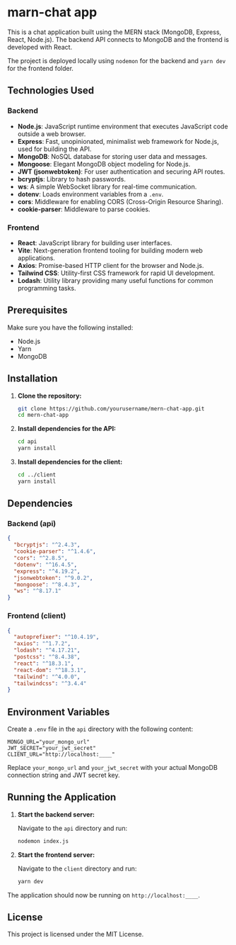 # marn-chat app

This is a chat application built using the MERN stack (MongoDB, Express, React, Node.js). The backend API connects to MongoDB and the frontend is developed with React. 

The project is deployed locally using `nodemon` for the backend and `yarn dev` for the frontend folder.

## Technologies Used

### Backend
- **Node.js**: JavaScript runtime environment that executes JavaScript code outside a web browser.
- **Express**: Fast, unopinionated, minimalist web framework for Node.js, used for building the API.
- **MongoDB**: NoSQL database for storing user data and messages.
- **Mongoose**: Elegant MongoDB object modeling for Node.js.
- **JWT (jsonwebtoken)**: For user authentication and securing API routes.
- **bcryptjs**: Library to hash passwords.
- **ws**: A simple WebSocket library for real-time communication.
- **dotenv**: Loads environment variables from a `.env`.
- **cors**: Middleware for enabling CORS (Cross-Origin Resource Sharing).
- **cookie-parser**: Middleware to parse cookies.

### Frontend
- **React**: JavaScript library for building user interfaces.
- **Vite**: Next-generation frontend tooling for building modern web applications.
- **Axios**: Promise-based HTTP client for the browser and Node.js.
- **Tailwind CSS**: Utility-first CSS framework for rapid UI development.
- **Lodash**: Utility library providing many useful functions for common programming tasks.

## Prerequisites

Make sure you have the following installed:

- Node.js
- Yarn
- MongoDB

## Installation

1. **Clone the repository:**

   ```bash
   git clone https://github.com/yourusername/mern-chat-app.git
   cd mern-chat-app
   ```

2. **Install dependencies for the API:**

   ```bash
   cd api
   yarn install
   ```

3. **Install dependencies for the client:**

   ```bash
   cd ../client
   yarn install
   ```
## Dependencies

### Backend (api)

```json
{
  "bcryptjs": "^2.4.3",
  "cookie-parser": "^1.4.6",
  "cors": "^2.8.5",
  "dotenv": "^16.4.5",
  "express": "^4.19.2",
  "jsonwebtoken": "^9.0.2",
  "mongoose": "^8.4.3",
  "ws": "^8.17.1"
}
```

### Frontend (client)

```json
{
  "autoprefixer": "^10.4.19",
  "axios": "^1.7.2",
  "lodash": "^4.17.21",
  "postcss": "^8.4.38",
  "react": "^18.3.1",
  "react-dom": "^18.3.1",
  "tailwind": "^4.0.0",
  "tailwindcss": "^3.4.4"
}
```
## Environment Variables

Create a `.env` file in the `api` directory with the following content:

```env
MONGO_URL="your_mongo_url"
JWT_SECRET="your_jwt_secret"
CLIENT_URL="http://localhost:____"
```

Replace `your_mongo_url` and `your_jwt_secret` with your actual MongoDB connection string and JWT secret key.

## Running the Application

1. **Start the backend server:**

   Navigate to the `api` directory and run:

   ```bash
   nodemon index.js
   ```

2. **Start the frontend server:**

   Navigate to the `client` directory and run:

   ```bash
   yarn dev
   ```

The application should now be running on `http://localhost:____`.

## License

This project is licensed under the MIT License.
